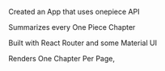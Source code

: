 Created an App that uses onepiece API 

Summarizes every One Piece Chapter  

Built with React Router and some Material UI

Renders One Chapter Per Page,
